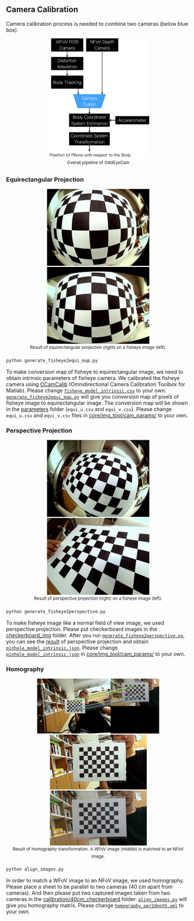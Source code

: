 ## Camera Calibration

Camera calibration process is needed to combine two cameras (below blue box).
<p align="center">
    <img src="../images/pipeline_camera_fusion.png", width="280">
    <br>
    <sup>Overall pipeline of OddEyeCam</sup>
</p>

### Equirectangular Projection
<p align="center">
    <img src="checkerboard_img/1.jpg", width="280">
    <img src="output/fisheye2equi_result.jpg", width="280">
    <br>
    <sup>Result of equirectangular projection (right) on a fisheye image (left).</sup>
</p>

```bash
python generate_fisheye2equi_map.py
```

To make conversion map of fisheye to equirectangular image, we need to obtain intrinsic parameters of fisheye camera. We calibrated the fisheye camera using [OCamCalib](https://sites.google.com/site/scarabotix/ocamcalib-toolbox) (Omnidirectional Camera Calibration Toolbox for Matlab). Please change [```fisheye_model_intrinsic.csv```](https://github.com/KAIST-HCIL/OddEyeCam/blob/master/calibration/parameters/fisheye_model_intrinsic.csv) to your own. [```generate_fisheye2equi_map.py```](https://github.com/KAIST-HCIL/OddEyeCam/blob/master/calibration/generate_fisheye2equi_map.py) will give you conversion map of pixels of fisheye image to equirectangular image. The conversion map will be shown in the [parameters](https://github.com/KAIST-HCIL/OddEyeCam/tree/master/calibration/parameters) folder (```equi_u.csv``` and ```equi_v.csv```). Please change ```equi_u.csv``` and ```equi_v.csv``` files in [core/img_tool/cam_params/](https://github.com/KAIST-HCIL/OddEyeCam/tree/master/core/img_tool/cam_params) to your own.

### Perspective Projection
<p align="center">
    <img src="checkerboard_img/2.jpg", width="280">
    <img src="output/fisheye2perspective_result.jpg", width="280">
    <br>
    <sup>Result of perspective projection (right) on a fisheye image (left).</sup>
</p>

```bash
python generate_fisheye2perspective.py
```

To make fisheye image like a normal field of view image, we used perspective projection. Please put checkerboard images in the [checkerboard_img](https://github.com/KAIST-HCIL/OddEyeCam/tree/master/calibration/checkerboard_img) folder. After you run [```generate_fisheye2perspective.py```](https://github.com/KAIST-HCIL/OddEyeCam/blob/master/calibration/generate_fisheye2perspective.py), you can see the [result](https://github.com/KAIST-HCIL/OddEyeCam/blob/master/calibration/output/fisheye2perspective_result.jpg) of perspective projection and obtain [```pinhole_model_intrinsic.json```](https://github.com/KAIST-HCIL/OddEyeCam/blob/master/calibration/parameters/pinhole_model_intrinsic.json). Please change [```pinhole_model_intrinsic.json```](https://github.com/KAIST-HCIL/OddEyeCam/blob/master/core/img_tool/cam_params/pinhole_model_intrinsic.json) in [core/img_tool/cam_params/](https://github.com/KAIST-HCIL/OddEyeCam/tree/master/core/img_tool/cam_params) to your own.

### Homography
<p align="center">
    <img src="output/camera_align_result.jpg", height="150">
    <img src="output/WFoV2NFoV_result.jpg", height="150">
    <img src="40cm_checkerboard/d415_RGB.jpg", height="150">
    <br>
    <sup>Result of homography transformation. A WFoV image (middle) is matched to an NFoV image.</sup>
</p>

```bash
python align_images.py 
```

In order to match a WFoV image to an NFoV image, we used homography. Please place a sheet to be parallel to two cameras (40 cm apart from cameras). And then please put two captured images taken from two cameras in the [calibration/40cm_checkerboard](https://github.com/KAIST-HCIL/OddEyeCam/tree/master/calibration/40cm_checkerboard) folder. [```align_images.py```](https://github.com/KAIST-HCIL/OddEyeCam/blob/master/calibration/align_images.py) will give you homography matrix. Please change [```homography_per2depth.xml```](https://github.com/KAIST-HCIL/OddEyeCam/blob/master/core/img_tool/cam_params/homography_per2depth.xml) to your own.